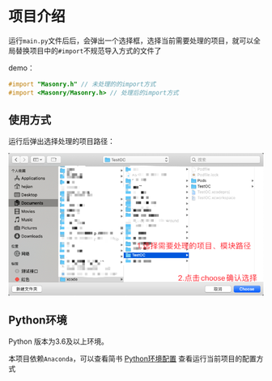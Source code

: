 # 项目介绍

运行`main.py`文件后后，会弹出一个选择框，选择当前需要处理的项目，就可以全局替换项目中的`#import`不规范导入方式的文件了

demo：

```objective-c
#import "Masonry.h" // 未处理的的import方式
#import <Masonry/Masonry.h> // 处理后的import方式
```

## 使用方式
运行后弹出选择处理的项目路径：

![使用步骤](image/tips.png)

## Python环境

Python 版本为3.6及以上环境。

本项目依赖`Anaconda`，可以查看简书 [Python环境配置](https://www.jianshu.com/p/171d235dfc1b) 查看运行当前项目的配置方式
